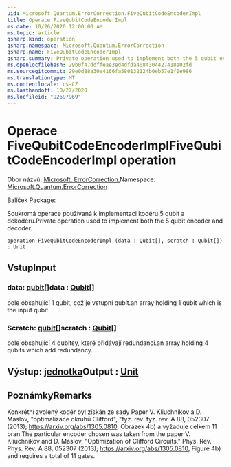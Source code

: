 ```yaml
---
uid: Microsoft.Quantum.ErrorCorrection.FiveQubitCodeEncoderImpl
title: Operace FiveQubitCodeEncoderImpl
ms.date: 10/26/2020 12:00:00 AM
ms.topic: article
qsharp.kind: operation
qsharp.namespace: Microsoft.Quantum.ErrorCorrection
qsharp.name: FiveQubitCodeEncoderImpl
qsharp.summary: Private operation used to implement both the 5 qubit encoder and decoder.
ms.openlocfilehash: 29b0f47ddffeae3ed4dfda4084304427418e02fd
ms.sourcegitcommit: 29e0d88a30e4166fa580132124b0eb57e1f0e986
ms.translationtype: MT
ms.contentlocale: cs-CZ
ms.lasthandoff: 10/27/2020
ms.locfileid: "92697969"
---
```

# <a name="fivequbitcodeencoderimpl-operation"></a><span data-ttu-id="c665d-102">Operace FiveQubitCodeEncoderImpl</span><span class="sxs-lookup"><span data-stu-id="c665d-102">FiveQubitCodeEncoderImpl operation</span></span>

<span data-ttu-id="c665d-103">Obor názvů: [Microsoft. ErrorCorrection.](xref:Microsoft.Quantum.ErrorCorrection)</span><span class="sxs-lookup"><span data-stu-id="c665d-103">Namespace: [Microsoft.Quantum.ErrorCorrection](xref:Microsoft.Quantum.ErrorCorrection)</span></span>

<span data-ttu-id="c665d-104">Balíček [](https://nuget.org/packages/)</span><span class="sxs-lookup"><span data-stu-id="c665d-104">Package: [](https://nuget.org/packages/)</span></span>


<span data-ttu-id="c665d-105">Soukromá operace používaná k implementaci kodéru 5 qubit a dekodéru.</span><span class="sxs-lookup"><span data-stu-id="c665d-105">Private operation used to implement both the 5 qubit encoder and decoder.</span></span>

```qsharp
operation FiveQubitCodeEncoderImpl (data : Qubit[], scratch : Qubit[]) : Unit
```


## <a name="input"></a><span data-ttu-id="c665d-106">Vstup</span><span class="sxs-lookup"><span data-stu-id="c665d-106">Input</span></span>

### <a name="data--qubit"></a><span data-ttu-id="c665d-107">data: [qubit](xref:microsoft.quantum.lang-ref.qubit)[]</span><span class="sxs-lookup"><span data-stu-id="c665d-107">data : [Qubit](xref:microsoft.quantum.lang-ref.qubit)[]</span></span>

<span data-ttu-id="c665d-108">pole obsahující 1 qubit, což je vstupní qubit.</span><span class="sxs-lookup"><span data-stu-id="c665d-108">an array holding 1 qubit which is the input qubit.</span></span>


### <a name="scratch--qubit"></a><span data-ttu-id="c665d-109">Scratch: [qubit](xref:microsoft.quantum.lang-ref.qubit)[]</span><span class="sxs-lookup"><span data-stu-id="c665d-109">scratch : [Qubit](xref:microsoft.quantum.lang-ref.qubit)[]</span></span>

<span data-ttu-id="c665d-110">pole obsahující 4 qubitsy, které přidávají redundanci.</span><span class="sxs-lookup"><span data-stu-id="c665d-110">an array holding 4 qubits which add redundancy.</span></span>



## <a name="output--unit"></a><span data-ttu-id="c665d-111">Výstup: [jednotka](xref:microsoft.quantum.lang-ref.unit)</span><span class="sxs-lookup"><span data-stu-id="c665d-111">Output : [Unit](xref:microsoft.quantum.lang-ref.unit)</span></span>



## <a name="remarks"></a><span data-ttu-id="c665d-112">Poznámky</span><span class="sxs-lookup"><span data-stu-id="c665d-112">Remarks</span></span>

<span data-ttu-id="c665d-113">Konkrétní zvolený kodér byl získán ze sady Paper V. Kliuchnikov a D. Maslov, "optimalizace okruhů Clifford", "fyz. rev. fyz. rev. A 88, 052307 (2013); https://arxiv.org/abs/1305.0810, Obrázek 4b) a vyžaduje celkem 11 bran.</span><span class="sxs-lookup"><span data-stu-id="c665d-113">The particular encoder chosen was taken from the paper V. Kliuchnikov and D. Maslov, "Optimization of Clifford Circuits," Phys. Rev. Phys. Rev. A 88, 052307 (2013); https://arxiv.org/abs/1305.0810, Figure 4b) and requires a total of 11 gates.</span></span>